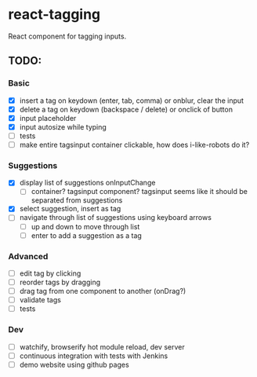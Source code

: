 # react-tagging
React component for tagging inputs.

## TODO:
### Basic
- [X] insert a tag on keydown (enter, tab, comma) or onblur, clear the input
- [X] delete a tag on keydown (backspace / delete) or onclick of button
- [X] input placeholder
- [X] input autosize while typing
- [ ] tests
- [ ] make entire tagsinput container clickable, how does i-like-robots do it?

### Suggestions
- [X] display list of suggestions onInputChange
  - [ ] container? tagsinput component? tagsinput seems like it should be separated from suggestions
- [X] select suggestion, insert as tag
- [ ] navigate through list of suggestions using keyboard arrows
  - [ ] up and down to move through list
  - [ ] enter to add a suggestion as a tag

### Advanced
- [ ] edit tag by clicking
- [ ] reorder tags by dragging
- [ ] drag tag from one component to another (onDrag?)
- [ ] validate tags
- [ ] tests

### Dev
- [ ] watchify, browserify hot module reload, dev server
- [ ] continuous integration with tests with Jenkins
- [ ] demo website using github pages
